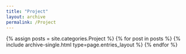 ```yaml
---
title: "Project"
layout: archive
permalink: /Project
---
```



{% assign posts = site.categories.Project %}
{% for post in posts %} {% include archive-single.html type=page.entries_layout %} {% endfor %}